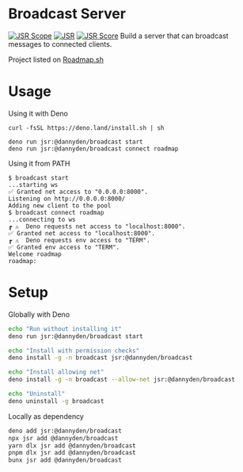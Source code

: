 # Broadcast Server

[![JSR Scope](https://jsr.io/badges/@dannyden)](https://jsr.io/@dannyden)
[![JSR](https://jsr.io/badges/@dannyden/broadcast)](https://jsr.io/@dannyden/broadcast)
[![JSR Score](https://jsr.io/badges/@dannyden/broadcast/score)](https://jsr.io/@dannyden/broadcast)
Build a server that can broadcast messages to connected clients.

Project listed on [Roadmap.sh](https://roadmap.sh/projects/broadcast-server)

# Usage

<!-- usage -->

Using it with Deno

```
curl -fsSL https://deno.land/install.sh | sh

deno run jsr:@dannyden/broadcast start
deno run jsr:@dannyden/broadcast connect roadmap
```

Using it from PATH

```sh-session
$ broadcast start
...starting ws
✅ Granted net access to "0.0.0.0:8000".
Listening on http://0.0.0.0:8000/
Adding new client to the pool
$ broadcast connect roadmap
...connecting to ws
┏ ⚠️  Deno requests net access to "localhost:8000".
✅ Granted net access to "localhost:8000".
┏ ⚠️  Deno requests env access to "TERM".
✅ Granted env access to "TERM".
Welcome roadmap
roadmap:
```

<!-- usagestop -->

# Setup

<!-- setup -->

Globally with Deno

```sh
echo "Run without installing it"
deno run jsr:@dannyden/broadcast start

echo "Install with permission checks"
deno install -g -n broadcast jsr:@dannyden/broadcast

echo "Install allowing net"
deno install -g -n broadcast --allow-net jsr:@dannyden/broadcast

echo "Uninstall"
deno uninstall -g broadcast
```

Locally as dependency

```sh
deno add jsr:@dannyden/broadcast
npx jsr add @dannyden/broadcast
yarn dlx jsr add @dannyden/broadcast
pnpm dlx jsr add @dannyden/broadcast
bunx jsr add @dannyden/broadcast
```

<!-- setupstop -->
